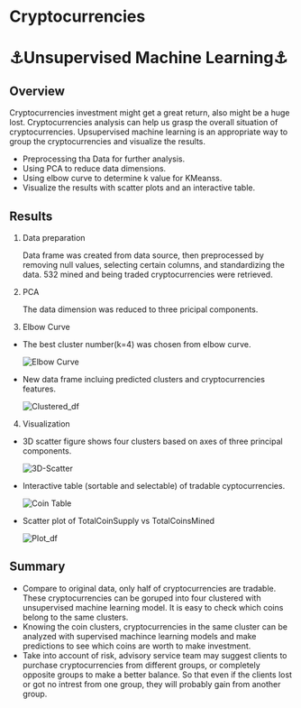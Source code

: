 # Cryptocurrencies
# :anchor:Unsupervised Machine Learning:anchor: 

## Overview
Cryptocurrencies investment might get a great return, also might be a huge lost. Cryptocurrencies analysis can help us grasp the overall situation of cryptocurrencies. Upsupervised machine learning is an appropriate way to group the cryptocurrencies and visualize the results.
- Preprocessing tha Data for further analysis.
- Using PCA to reduce data dimensions.
- Using elbow curve to determine k value for KMeanss.
- Visualize the results with scatter plots and an interactive table.

## Results
1.  Data preparation

    Data frame was created from data source, then preprocessed by removing null values, selecting certain columns, and standardizing the data. 
    532 mined and being traded cryptocurrencies were retrieved.

2.  PCA 
   
    The data dimension was reduced to three pricipal components.

3.  Elbow Curve

  - The best cluster number(k=4) was chosen from elbow curve.
 
    ![Elbow Curve](https://user-images.githubusercontent.com/105877888/192126490-0dbc9d9f-d6a5-4ba0-91bb-55990372a1e2.png)

  - New data frame incluing predicted clusters and cryptocurrencies features.
  
    ![Clustered_df](https://user-images.githubusercontent.com/105877888/192126689-08986e81-65d8-4793-a8ff-437d44c5e6c8.png)

4.  Visualization
  - 3D scatter figure shows four clusters based on axes of three principal components.
  
    ![3D-Scatter](https://user-images.githubusercontent.com/105877888/192126710-26d725e5-6b2f-44da-bd67-9232bbba8071.png)

  - Interactive table (sortable and selectable) of tradable cyptocurrencies.
  
    ![Coin Table](https://user-images.githubusercontent.com/105877888/192126732-46bc4e56-eaae-4890-a287-ef2dbcbef856.png)

  - Scatter plot of TotalCoinSupply vs TotalCoinsMined
  
    ![Plot_df](https://user-images.githubusercontent.com/105877888/192126740-9de323c3-a3a4-4ffd-a9cb-46f52cd20c65.png)
 
## Summary
  - Compare to original data, only half of cryptocurrencies are tradable. These cryptocurrencies can be goruped into four clustered with unsupervised machine learning model. It is easy to check which coins belong to the same clusters.
  - Knowing the coin clusters, cryptocurrencies in the same cluster can be analyzed with supervised machince learning models and make predictions to see which coins are worth to make investment.
  - Take into account of risk, advisory service team may suggest clients to purchase cryptocurrencies from different groups, or completely opposite groups to make a better balance. So that even if the clients lost or got no intrest from one group, they will probably gain from another group.
